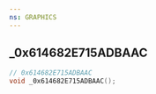 ```yaml
---
ns: GRAPHICS
---
```

## _0x614682E715ADBAAC

```c
// 0x614682E715ADBAAC
void _0x614682E715ADBAAC();
```

